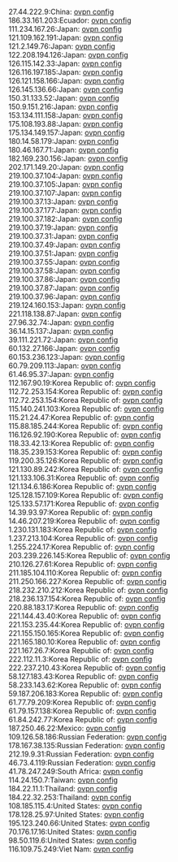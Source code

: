 27.44.222.9:China: [ovpn config](vpn/27_44_222_9.ovpn)  
186.33.161.203:Ecuador: [ovpn config](vpn/186_33_161_203.ovpn)  
111.234.167.26:Japan: [ovpn config](vpn/111_234_167_26.ovpn)  
121.109.162.191:Japan: [ovpn config](vpn/121_109_162_191.ovpn)  
121.2.149.76:Japan: [ovpn config](vpn/121_2_149_76.ovpn)  
122.208.194.126:Japan: [ovpn config](vpn/122_208_194_126.ovpn)  
126.115.142.33:Japan: [ovpn config](vpn/126_115_142_33.ovpn)  
126.116.197.185:Japan: [ovpn config](vpn/126_116_197_185.ovpn)  
126.121.158.166:Japan: [ovpn config](vpn/126_121_158_166.ovpn)  
126.145.136.66:Japan: [ovpn config](vpn/126_145_136_66.ovpn)  
150.31.133.52:Japan: [ovpn config](vpn/150_31_133_52.ovpn)  
150.9.151.216:Japan: [ovpn config](vpn/150_9_151_216.ovpn)  
153.134.111.158:Japan: [ovpn config](vpn/153_134_111_158.ovpn)  
175.108.193.88:Japan: [ovpn config](vpn/175_108_193_88.ovpn)  
175.134.149.157:Japan: [ovpn config](vpn/175_134_149_157.ovpn)  
180.14.58.179:Japan: [ovpn config](vpn/180_14_58_179.ovpn)  
180.46.167.71:Japan: [ovpn config](vpn/180_46_167_71.ovpn)  
182.169.230.156:Japan: [ovpn config](vpn/182_169_230_156.ovpn)  
202.171.149.20:Japan: [ovpn config](vpn/202_171_149_20.ovpn)  
219.100.37.104:Japan: [ovpn config](vpn/219_100_37_104.ovpn)  
219.100.37.105:Japan: [ovpn config](vpn/219_100_37_105.ovpn)  
219.100.37.107:Japan: [ovpn config](vpn/219_100_37_107.ovpn)  
219.100.37.13:Japan: [ovpn config](vpn/219_100_37_13.ovpn)  
219.100.37.177:Japan: [ovpn config](vpn/219_100_37_177.ovpn)  
219.100.37.182:Japan: [ovpn config](vpn/219_100_37_182.ovpn)  
219.100.37.19:Japan: [ovpn config](vpn/219_100_37_19.ovpn)  
219.100.37.31:Japan: [ovpn config](vpn/219_100_37_31.ovpn)  
219.100.37.49:Japan: [ovpn config](vpn/219_100_37_49.ovpn)  
219.100.37.51:Japan: [ovpn config](vpn/219_100_37_51.ovpn)  
219.100.37.55:Japan: [ovpn config](vpn/219_100_37_55.ovpn)  
219.100.37.58:Japan: [ovpn config](vpn/219_100_37_58.ovpn)  
219.100.37.86:Japan: [ovpn config](vpn/219_100_37_86.ovpn)  
219.100.37.87:Japan: [ovpn config](vpn/219_100_37_87.ovpn)  
219.100.37.96:Japan: [ovpn config](vpn/219_100_37_96.ovpn)  
219.124.160.153:Japan: [ovpn config](vpn/219_124_160_153.ovpn)  
221.118.138.87:Japan: [ovpn config](vpn/221_118_138_87.ovpn)  
27.96.32.74:Japan: [ovpn config](vpn/27_96_32_74.ovpn)  
36.14.15.137:Japan: [ovpn config](vpn/36_14_15_137.ovpn)  
39.111.221.72:Japan: [ovpn config](vpn/39_111_221_72.ovpn)  
60.132.27.166:Japan: [ovpn config](vpn/60_132_27_166.ovpn)  
60.153.236.123:Japan: [ovpn config](vpn/60_153_236_123.ovpn)  
60.79.209.113:Japan: [ovpn config](vpn/60_79_209_113.ovpn)  
61.46.95.37:Japan: [ovpn config](vpn/61_46_95_37.ovpn)  
112.167.90.19:Korea Republic of: [ovpn config](vpn/112_167_90_19.ovpn)  
112.72.253.154:Korea Republic of: [ovpn config](vpn/112_72_253_154.ovpn)  
112.72.253.154:Korea Republic of: [ovpn config](vpn/112_72_253_154.ovpn)  
115.140.241.103:Korea Republic of: [ovpn config](vpn/115_140_241_103.ovpn)  
115.21.24.47:Korea Republic of: [ovpn config](vpn/115_21_24_47.ovpn)  
115.88.185.244:Korea Republic of: [ovpn config](vpn/115_88_185_244.ovpn)  
116.126.92.190:Korea Republic of: [ovpn config](vpn/116_126_92_190.ovpn)  
118.33.42.13:Korea Republic of: [ovpn config](vpn/118_33_42_13.ovpn)  
118.35.239.153:Korea Republic of: [ovpn config](vpn/118_35_239_153.ovpn)  
119.200.35.126:Korea Republic of: [ovpn config](vpn/119_200_35_126.ovpn)  
121.130.89.242:Korea Republic of: [ovpn config](vpn/121_130_89_242.ovpn)  
121.133.106.31:Korea Republic of: [ovpn config](vpn/121_133_106_31.ovpn)  
121.134.6.186:Korea Republic of: [ovpn config](vpn/121_134_6_186.ovpn)  
125.128.157.109:Korea Republic of: [ovpn config](vpn/125_128_157_109.ovpn)  
125.133.57.171:Korea Republic of: [ovpn config](vpn/125_133_57_171.ovpn)  
14.39.93.97:Korea Republic of: [ovpn config](vpn/14_39_93_97.ovpn)  
14.46.207.219:Korea Republic of: [ovpn config](vpn/14_46_207_219.ovpn)  
1.230.131.183:Korea Republic of: [ovpn config](vpn/1_230_131_183.ovpn)  
1.237.213.104:Korea Republic of: [ovpn config](vpn/1_237_213_104.ovpn)  
1.255.224.17:Korea Republic of: [ovpn config](vpn/1_255_224_17.ovpn)  
203.239.226.145:Korea Republic of: [ovpn config](vpn/203_239_226_145.ovpn)  
210.126.27.61:Korea Republic of: [ovpn config](vpn/210_126_27_61.ovpn)  
211.185.104.110:Korea Republic of: [ovpn config](vpn/211_185_104_110.ovpn)  
211.250.166.227:Korea Republic of: [ovpn config](vpn/211_250_166_227.ovpn)  
218.232.210.212:Korea Republic of: [ovpn config](vpn/218_232_210_212.ovpn)  
218.236.137.154:Korea Republic of: [ovpn config](vpn/218_236_137_154.ovpn)  
220.88.183.17:Korea Republic of: [ovpn config](vpn/220_88_183_17.ovpn)  
221.144.43.40:Korea Republic of: [ovpn config](vpn/221_144_43_40.ovpn)  
221.153.235.44:Korea Republic of: [ovpn config](vpn/221_153_235_44.ovpn)  
221.155.150.165:Korea Republic of: [ovpn config](vpn/221_155_150_165.ovpn)  
221.165.180.10:Korea Republic of: [ovpn config](vpn/221_165_180_10.ovpn)  
221.167.26.7:Korea Republic of: [ovpn config](vpn/221_167_26_7.ovpn)  
222.112.11.3:Korea Republic of: [ovpn config](vpn/222_112_11_3.ovpn)  
222.237.210.43:Korea Republic of: [ovpn config](vpn/222_237_210_43.ovpn)  
58.127.183.43:Korea Republic of: [ovpn config](vpn/58_127_183_43.ovpn)  
58.233.143.62:Korea Republic of: [ovpn config](vpn/58_233_143_62.ovpn)  
59.187.206.183:Korea Republic of: [ovpn config](vpn/59_187_206_183.ovpn)  
61.77.79.209:Korea Republic of: [ovpn config](vpn/61_77_79_209.ovpn)  
61.79.157.138:Korea Republic of: [ovpn config](vpn/61_79_157_138.ovpn)  
61.84.242.77:Korea Republic of: [ovpn config](vpn/61_84_242_77.ovpn)  
187.250.46.22:Mexico: [ovpn config](vpn/187_250_46_22.ovpn)  
109.126.58.186:Russian Federation: [ovpn config](vpn/109_126_58_186.ovpn)  
178.167.38.135:Russian Federation: [ovpn config](vpn/178_167_38_135.ovpn)  
212.19.9.31:Russian Federation: [ovpn config](vpn/212_19_9_31.ovpn)  
46.73.4.119:Russian Federation: [ovpn config](vpn/46_73_4_119.ovpn)  
41.78.247.249:South Africa: [ovpn config](vpn/41_78_247_249.ovpn)  
114.24.150.7:Taiwan: [ovpn config](vpn/114_24_150_7.ovpn)  
184.22.11.1:Thailand: [ovpn config](vpn/184_22_11_1.ovpn)  
184.22.32.253:Thailand: [ovpn config](vpn/184_22_32_253.ovpn)  
108.185.115.4:United States: [ovpn config](vpn/108_185_115_4.ovpn)  
178.128.25.97:United States: [ovpn config](vpn/178_128_25_97.ovpn)  
195.123.240.66:United States: [ovpn config](vpn/195_123_240_66.ovpn)  
70.176.17.16:United States: [ovpn config](vpn/70_176_17_16.ovpn)  
98.50.119.6:United States: [ovpn config](vpn/98_50_119_6.ovpn)  
116.109.75.249:Viet Nam: [ovpn config](vpn/116_109_75_249.ovpn)  
